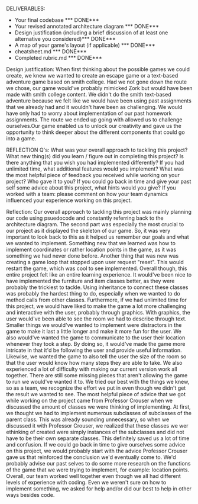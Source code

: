 DELIVERABLES:
- Your final codebase *** DONE***
- Your revised annotated architecture diagram *** DONE***
- Design justification (including a brief discussion of at least one alternative you considered)*** DONE***
- A map of your game's layout (if applicable) *** DONE***
- cheatsheet.md *** DONE***
- Completed rubric.md *** DONE***





Design justification: When first thinking about the possible games we could create, we knew we wanted to create an escape game or a text-based adventure game based on smith college. Had we not gone down the route we chose, our game would've probably mimicked Zork but would have been made with smith college content. We didn't do the smith text-based adventure because we felt like we would have been using past assignments that we already had and it wouldn't have been as challenging. We would have only had to worry about implementation of our past homework assignments. 
The route we ended up going with allowed us to challenge ourselves.Our game enabled us to unlock our creativity and gave us the opportunity to think deeper about the different components that could go into a game.


REFLECTION Q's:
What was your overall approach to tackling this project?
What new thing(s) did you learn / figure out in completing this project?
Is there anything that you wish you had implemented differently?
If you had unlimited time, what additional features would you implement?
What was the most helpful piece of feedback you received while working on your project? Who gave it to you?
If you could go back in time and give your past self some advice about this project, what hints would you give?
If you worked with a team: please comment on how your team dynamics influenced your experience working on this project.

Reflection: 
Our overall approach to tackling this project was mainly planning our code using psuedocode and constantly referring back to the architecture diagram. The second part was especially the most crucial to our project as it displayed the skeleton of our game. So, it was very important to look back to this as it helped us remember our goals and what we wanted to implement. Something new that we learned was how to implement coordinates or rather location points in the game, as it was something we had never done before. Another thing that was new was creating a game loop that stopped upon user request "reset". This would restart the game, which was cool to see implemented. Overall though, this entire project felt like an entire learning experience. It would've been nice to have implemented the furniture and item classes better, as they were probably the trickiest to tackle. Using inheritance to connect these classes was probably the hardest thing to do, especially when we wanted to do method calls from other classes. 
Furthermore, if we had unlimited time for this project, we would have liked to make the game a lot more challenging and interactive with the user, probably through graphics. With graphics, the user would've been able to see the room we had to describe through text. Smaller things we would've wanted to implement were distractors in the game to make it last a little longer and make it more fun for the user. We also would've wanted the game to communicate to the user their location whenever they took a step. By doing so, it would've made the game more intricate in that it'd be following the user and provide useful information. Likewise, we wanted the game to also tell the user the size of the room so that the user would know how many steps they are able to take. We also experienced a lot of difficulty with making our current version work all together. There are still some missing pieces that aren't allowing the game to run we would've wanted it to. We tried our best with the things we knew, so as a team, we recognize the effort we put in even though we didn't get the result we wanted to see. 
The most helpful piece of advice that we got while working on the project came from Professor Crouser when we discussed the amount of classes we were thinking of implementing. At first, we thought we had to implement numerous subclasses of subclasses of the parent class. This was already sounding unnecessary, so when we discussed it with Professor Crouser, we realized that these classes we wer ethinking of created were simply instances of the subclasses and did not have to be their own separate classes. This definitely saved us a lot of time and confusion. If we could go back in time to give ourselves some advice on this project, we would probably start with the advice Professor Crouser gave us that reinforced the conclusion we'd eventually come to. We'd probably advise our past selves to do some more research on the functions of the game that we were trying to implement, for example: location points. Overall, our team worked well together even though we all had different levels of experience with coding. Even we weren't sure on how to implement something, we asked for help and/or did our best to help in other ways besides code. 